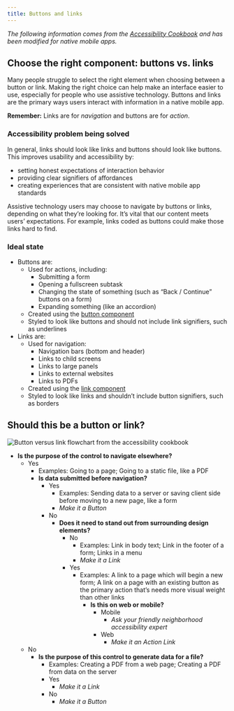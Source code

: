 ```yaml
---
title: Buttons and links
---
```


*The following information comes from the [Accessibility Cookbook](https://github.com/department-of-veterans-affairs/va.gov-team/blob/master/teams/digital-experience/ADE/accessibility-cookbook.md) and has been modified for native mobile apps.*

## Choose the right component: buttons vs. links
Many people struggle to select the right element when choosing between a button or link. Making the right choice can help make an interface easier to use, especially for people who use assistive technology. Buttons and links are the primary ways users interact with information in a native mobile app.

__Remember:__ Links are for *navigation* and buttons are for *action*.

### Accessibility problem being solved

In general, links should look like links and buttons should look like buttons. This improves usability and accessibility by:

- setting honest expectations of interaction behavior
- providing clear signifiers of affordances
- creating experiences that are consistent with native mobile app standards

Assistive technology users may choose to navigate by buttons or links, depending on what they’re looking for. It’s vital that our content meets users’ expectations. For example, links coded as buttons could make those links hard to find.

### Ideal state

- Buttons are:
	- Used for actions, including:
		- Submitting a form
		- Opening a fullscreen subtask
		- Changing the state of something (such as “Back / Continue” buttons on a form)
		- Expanding something (like an accordion)
	- Created using the [button component](https://department-of-veterans-affairs.github.io/va-mobile-app/design/Components/Buttons%20and%20links/Button)
	- Styled to look like buttons and should not include link signifiers, such as underlines
- Links are:
	- Used for navigation:
		- Navigation bars (bottom and header)
		- Links to child screens
		- Links to large panels
		- Links to external websites
		- Links to PDFs
	- Created using the [link component](https://department-of-veterans-affairs.github.io/va-mobile-app/design/Components/Buttons%20and%20links/Link)
	- Styled to look like links and shouldn’t include button signifiers, such as borders


## Should this be a button or link?

![Button versus link flowchart from the accessibility cookbook](/img/buttonvslink.png)

- __Is the purpose of the control to navigate elsewhere?__
	- Yes
		- Examples: Going to a page; Going to a static file, like a PDF
		- __Is data submitted before navigation?__
			- Yes
				- Examples: Sending data to a server or saving client side before moving to a new page, like a form
				- *Make it a Button*
			- No
				- __Does it need to stand out from surrounding design elements?__
					- No
						- Examples: Link in body text; Link in the footer of a form; Links in a menu
						- *Make it a Link*
					- Yes
						- Examples: A link to a page which will begin a new form; A link on a page with an existing button as the primary action that’s needs more visual weight than other links
							- __Is this on web or mobile?__
								- Mobile
									- *Ask your friendly neighborhood accessibility expert*
								- Web
									- *Make it an Action Link*
	- No
		- __Is the purpose of this control to generate data for a file?__
			- Examples: Creating a PDF from a web page; Creating a PDF from data on the server
			- Yes
				- *Make it a Link*
			- No
				- *Make it a Button*
